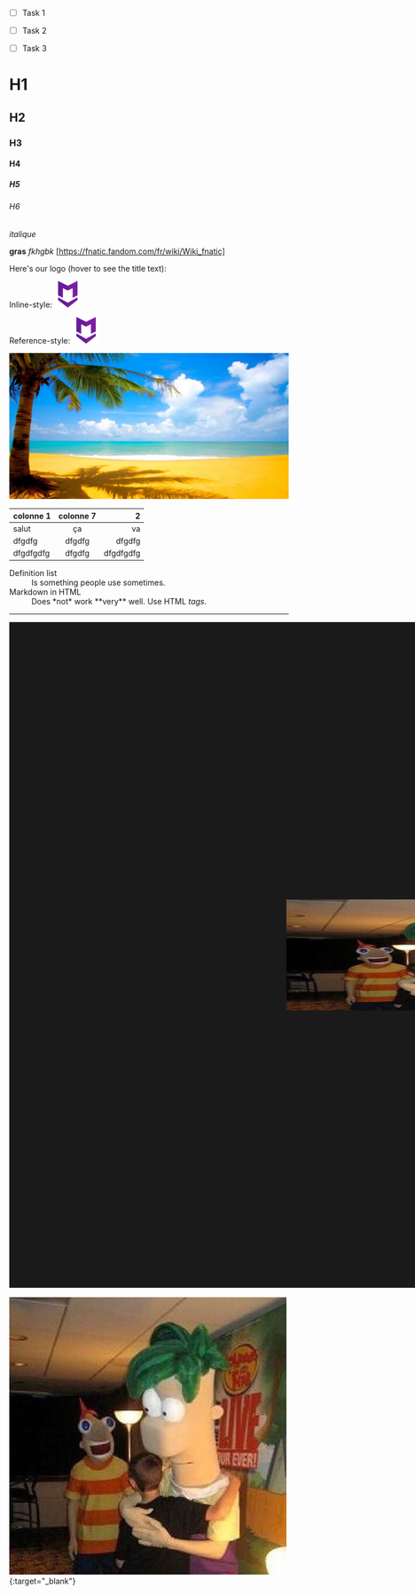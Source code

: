 - [ ] Task 1
- [ ] Task 2
- [ ] Task 3


# H1
## H2
### H3
#### H4
##### H5
###### H6

*italique* 

**gras**
*fkhgbk*
[https://fnatic.fandom.com/fr/wiki/Wiki_fnatic]

Here's our logo (hover to see the title text):

Inline-style: 
![alt text](https://github.com/adam-p/markdown-here/raw/master/src/common/images/icon48.png "xcvfbxgn cf1")

Reference-style: 
![alt text][logo]

[logo]: https://github.com/adam-p/markdown-here/raw/master/src/common/images/icon48.png "un logo vreument"

![alt text](https://github.com/Roiib/td2MarkDown/blob/main/mer.jpg "une mer t'as peurrr")


| colonne 1        | colonne 7          | 2  |
| ------------- |:-------------:| -----:|
| salut      | ça |                  va |
| dfgdfg      | dfgdfg      |   dfgdfg |
| dfgdfgdfg | dfgdfg     |    dfgdfgdfg |

<dl>
  <dt>Definition list</dt>
  <dd>Is something people use sometimes.</dd>

  <dt>Markdown in HTML</dt>
  <dd>Does *not* work **very** well. Use HTML <em>tags</em>.</dd>
</dl>

---

<a href="https://www.youtube.com/watch?v=QGJ-3jOBSUw" target="_blank" ><img src="https://github.com/Roiib/td2MarkDown/blob/main/phin.jpg" 
alt="IMAGE ALT TEXT HERE" width="1000" height="200" border="500" />
  
  [![IMAGE ALT TEXT HERE](https://github.com/Roiib/td2MarkDown/blob/main/phin.jpg)](https://www.youtube.com/watch?v=QGJ-3jOBSUw){:target="_blank"}

